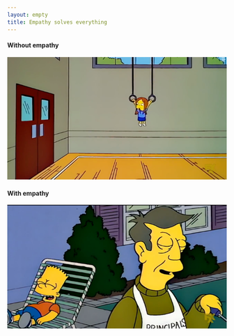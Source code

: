 ```yaml
---
layout: empty
title: Empathy solves everything
---
```





<div class='empathy'>

<div>
<h4>Without empathy</h4>
<img src="/assets/images/hanging.png" class="simpsons" />
</div>
<div>
<h4>With empathy</h4>
<img src="/assets/images/skinner.png" class="simpsons" />
</div>
</div>
